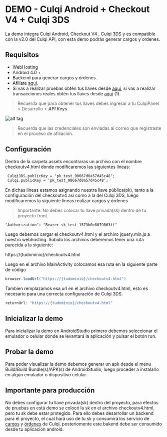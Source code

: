 # DEMO - Culqi Android + Checkout V4 + Culqi 3DS

La demo integra Culqi Android, Checkout V4 , Culqi 3DS y es compatible con la v2.0 del Culqi API, con esta demo podrás generar cargos y ordenes.

## Requisitos

* WebHosting
* Android 4.0 +
* Backend para generar cargos y órdenes.
* Afiliate [aquí](https://afiliate.culqi.com/).
* Si vas a realizar pruebas obtén tus llaves desde [aquí](https://integ-panel.culqi.com/#/registro), si vas a realizar transacciones reales obtén tus llaves desde [aquí](https://panel.culqi.com/#/registro) (1).

> Recuerda que para obtener tus llaves debes ingresar a tu CulqiPanel > Desarrollo > ***API Keys***.

![alt tag](http://i.imgur.com/NhE6mS9.png)

> Recuerda que las credenciales son enviadas al correo que registraste en el proceso de afiliación.

## Configuración

Dentro de la carpeta assets encontraras un archivo con el nombre checkoutv4.html donde modificaremos las siguientes lineas:

```html
 Culqi3DS.publicKey = "pk_test_90667d0a57d45c48";
 Culqi.publicKey = 'pk_test_90667d0a57d45c48';
```

En dichas lineas estamos asignando nuestra llave pública(pk), tanto a la configuración del checkoutv4 asi como a la del Culqi 3DS, luego modificaremos la siguiente lineas  realizar cargos y órdenes

> Importante: No debes colocar tu llave privada(sk) dentro de tu proyecto front.

```javacript
"Authorization": "Bearer sk_test_1573b0e8079863ff"
```

Luego debemos cargar el checkoutv4.html y el archivo jquery.min.js a nuestro webhosting.
Subido los archivos deberemos tener una ruta parecida a la siguiente:

https://{tudominio}/checkoutv4.html

Luego en el archivo MainActivity colocamos esa ruta en la siguiente parte de código


```java
browser.loadUrl("https://{tudominio}/checkoutv4.html")
```

Tambien remplazamos esa url en el archivo checkoutv4.html, esto es necesario para una correcta configuración de Culqi 3DS.

```javascript
returnUrl: "https://{tudominio}/checkoutv4.html"
```


## Inicializar la demo

Para inicializar la demo en AndroidStudio primero debemos seleccionar el emulador o celular donde se levantará la aplicación y pulsar el botón run.


## Probar la demo

Para poder visualizar la demo debemos generar un apk desde el menu Build/Build Bundle(s)/APK(s) de AndroidStudio, luego proceder a instalarlo en algún emulador o dispositivo celular.

## Importante para producción

No debes configurar tu llave privada(sk) dentro del proyecto, para efectos de pruebas en está demo se colocó la sk en el archivo checkoutv4.html, pero tu sk debe estar protegido.
Para ello debes desarrollar un backend para el proyecto, el cual hará uso de tu sk y consumirá los servicio de [cargos](https://apidocs.culqi.com/#tag/Cargos/operation/crear-cargo) y [órdenes](https://apidocs.culqi.com/#tag/Ordenes/operation/crear-orden) de Culqi, posteriomente este bakend debe ser consumido desde tu aplicación android.
